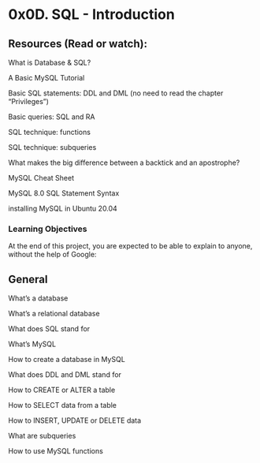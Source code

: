 # 0x0D. SQL - Introduction


## Resources (Read or watch):

What is Database & SQL?

A Basic MySQL Tutorial

Basic SQL statements: DDL and DML (no need to read the chapter “Privileges”)

Basic queries: SQL and RA

SQL technique: functions

SQL technique: subqueries

What makes the big difference between a backtick and an apostrophe?

MySQL Cheat Sheet

MySQL 8.0 SQL Statement Syntax

installing MySQL in Ubuntu 20.04

### Learning Objectives

At the end of this project, you are expected to be able to explain to anyone, without the help of Google:

## General

What’s a database

What’s a relational database

What does SQL stand for

What’s MySQL

How to create a database in MySQL

What does DDL and DML stand for


How to CREATE or ALTER a table

How to SELECT data from a table

How to INSERT, UPDATE or DELETE data

What are subqueries

How to use MySQL functions
